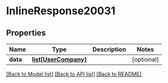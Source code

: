 # InlineResponse20031

## Properties
Name | Type | Description | Notes
------------ | ------------- | ------------- | -------------
**data** | [**list[UserCompany]**](UserCompany.md) |  | [optional] 

[[Back to Model list]](../README.md#documentation-for-models) [[Back to API list]](../README.md#documentation-for-api-endpoints) [[Back to README]](../README.md)


